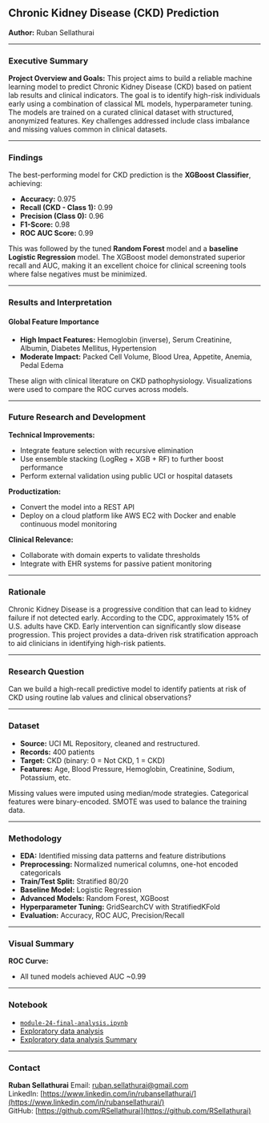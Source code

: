 ## Chronic Kidney Disease (CKD) Prediction

**Author:** Ruban Sellathurai

---

### Executive Summary

**Project Overview and Goals:**
This project aims to build a reliable machine learning model to predict Chronic Kidney Disease (CKD) based on patient lab results and clinical indicators. The goal is to identify high-risk individuals early using a combination of classical ML models, hyperparameter tuning. The models are trained on a curated clinical dataset with structured, anonymized features. Key challenges addressed include class imbalance and missing values common in clinical datasets.

---

### Findings

The best-performing model for CKD prediction is the **XGBoost Classifier**, achieving:
- **Accuracy:** 0.975
- **Recall (CKD - Class 1):** 0.99
- **Precision (Class 0):** 0.96
- **F1-Score:** 0.98
- **ROC AUC Score:** 0.99

This was followed by the tuned **Random Forest** model and a **baseline Logistic Regression** model. The XGBoost model demonstrated superior recall and AUC, making it an excellent choice for clinical screening tools where false negatives must be minimized.

---

### Results and Interpretation

#### Global Feature Importance
- **High Impact Features:** Hemoglobin (inverse), Serum Creatinine, Albumin, Diabetes Mellitus, Hypertension
- **Moderate Impact:** Packed Cell Volume, Blood Urea, Appetite, Anemia, Pedal Edema

These align with clinical literature on CKD pathophysiology. Visualizations were used to compare the ROC curves across models.

---

### Future Research and Development

**Technical Improvements:**
- Integrate feature selection with recursive elimination
- Use ensemble stacking (LogReg + XGB + RF) to further boost performance
- Perform external validation using public UCI or hospital datasets

**Productization:**
- Convert the model into a REST API
- Deploy on a cloud platform like AWS EC2 with Docker and enable continuous model monitoring

**Clinical Relevance:**
- Collaborate with domain experts to validate thresholds
- Integrate with EHR systems for passive patient monitoring

---

### Rationale
Chronic Kidney Disease is a progressive condition that can lead to kidney failure if not detected early. According to the CDC, approximately 15% of U.S. adults have CKD. Early intervention can significantly slow disease progression. This project provides a data-driven risk stratification approach to aid clinicians in identifying high-risk patients.

---

### Research Question
Can we build a high-recall predictive model to identify patients at risk of CKD using routine lab values and clinical observations?

---

### Dataset
- **Source:** UCI ML Repository, cleaned and restructured.
- **Records:** 400 patients
- **Target:** CKD (binary: 0 = Not CKD, 1 = CKD)
- **Features:** Age, Blood Pressure, Hemoglobin, Creatinine, Sodium, Potassium, etc.

Missing values were imputed using median/mode strategies. Categorical features were binary-encoded. SMOTE was used to balance the training data.

---

### Methodology
- **EDA:** Identified missing data patterns and feature distributions
- **Preprocessing:** Normalized numerical columns, one-hot encoded categoricals
- **Train/Test Split:** Stratified 80/20
- **Baseline Model:** Logistic Regression
- **Advanced Models:** Random Forest, XGBoost
- **Hyperparameter Tuning:** GridSearchCV with StratifiedKFold
- **Evaluation:** Accuracy, ROC AUC, Precision/Recall

---

### Visual Summary
**ROC Curve:**
- All tuned models achieved AUC ~0.99

---

### Notebook
- [`module-24-final-analysis.ipynb`](module-24-final-analysis.ipynb)
- [Exploratory data analysis](https://github.com/RSellathurai/BH_AI_ML_CapstoneProject/blob/main/kidney_disease_eda.ipynb)
- [Exploratory data analysis Summary](https://github.com/RSellathurai/BH_AI_ML_CapstoneProject/blob/main/README.md)

---

### Contact
**Ruban Sellathurai**
Email: ruban.sellathurai@gmail.com  
LinkedIn: [https://www.linkedin.com/in/rubansellathurai/](https://www.linkedin.com/in/rubansellathurai/)  
GitHub: [https://github.com/RSellathurai](https://github.com/RSellathurai)  

